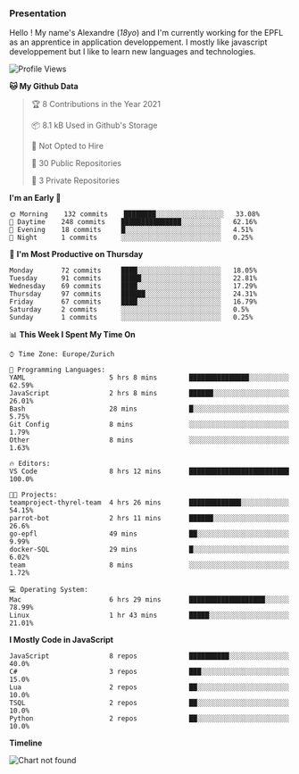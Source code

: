 ### Presentation

Hello ! My name's Alexandre (_18yo_) and I'm currently working for the EPFL as an apprentice in application developpement. I mostly like javascript developpement but I like to learn new languages and technologies.

<!--START_SECTION:waka-->
![Profile Views](http://img.shields.io/badge/Profile%20Views-0-blue)

**🐱 My Github Data** 

> 🏆 8 Contributions in the Year 2021
 > 
> 📦 8.1 kB Used in Github's Storage 
 > 
> 🚫 Not Opted to Hire
 > 
> 📜 30 Public Repositories 
 > 
> 🔑 3 Private Repositories  
 > 
**I'm an Early 🐤** 

```text
🌞 Morning    132 commits    ████████░░░░░░░░░░░░░░░░░   33.08% 
🌆 Daytime    248 commits    ███████████████░░░░░░░░░░   62.16% 
🌃 Evening    18 commits     █░░░░░░░░░░░░░░░░░░░░░░░░   4.51% 
🌙 Night      1 commits      ░░░░░░░░░░░░░░░░░░░░░░░░░   0.25%

```
📅 **I'm Most Productive on Thursday** 

```text
Monday       72 commits     ████░░░░░░░░░░░░░░░░░░░░░   18.05% 
Tuesday      91 commits     █████░░░░░░░░░░░░░░░░░░░░   22.81% 
Wednesday    69 commits     ████░░░░░░░░░░░░░░░░░░░░░   17.29% 
Thursday     97 commits     ██████░░░░░░░░░░░░░░░░░░░   24.31% 
Friday       67 commits     ████░░░░░░░░░░░░░░░░░░░░░   16.79% 
Saturday     2 commits      ░░░░░░░░░░░░░░░░░░░░░░░░░   0.5% 
Sunday       1 commits      ░░░░░░░░░░░░░░░░░░░░░░░░░   0.25%

```


📊 **This Week I Spent My Time On** 

```text
⌚︎ Time Zone: Europe/Zurich

💬 Programming Languages: 
YAML                     5 hrs 8 mins        ███████████████░░░░░░░░░░   62.59% 
JavaScript               2 hrs 8 mins        ██████░░░░░░░░░░░░░░░░░░░   26.01% 
Bash                     28 mins             █░░░░░░░░░░░░░░░░░░░░░░░░   5.75% 
Git Config               8 mins              ░░░░░░░░░░░░░░░░░░░░░░░░░   1.79% 
Other                    8 mins              ░░░░░░░░░░░░░░░░░░░░░░░░░   1.63%

🔥 Editors: 
VS Code                  8 hrs 12 mins       █████████████████████████   100.0%

🐱‍💻 Projects: 
teamproject-thyrel-team  4 hrs 26 mins       █████████████░░░░░░░░░░░░   54.15% 
parrot-bot               2 hrs 11 mins       ██████░░░░░░░░░░░░░░░░░░░   26.6% 
go-epfl                  49 mins             ██░░░░░░░░░░░░░░░░░░░░░░░   9.99% 
docker-SQL               29 mins             █░░░░░░░░░░░░░░░░░░░░░░░░   6.02% 
team                     8 mins              ░░░░░░░░░░░░░░░░░░░░░░░░░   1.72%

💻 Operating System: 
Mac                      6 hrs 29 mins       ███████████████████░░░░░░   78.99% 
Linux                    1 hr 43 mins        █████░░░░░░░░░░░░░░░░░░░░   21.01%

```

**I Mostly Code in JavaScript** 

```text
JavaScript               8 repos             ██████████░░░░░░░░░░░░░░░   40.0% 
C#                       3 repos             ███░░░░░░░░░░░░░░░░░░░░░░   15.0% 
Lua                      2 repos             ██░░░░░░░░░░░░░░░░░░░░░░░   10.0% 
TSQL                     2 repos             ██░░░░░░░░░░░░░░░░░░░░░░░   10.0% 
Python                   2 repos             ██░░░░░░░░░░░░░░░░░░░░░░░   10.0%

```


**Timeline**

![Chart not found](https://raw.githubusercontent.com/TacticsCH/TacticsCH/main/charts/bar_graph.png) 


<!--END_SECTION:waka-->
